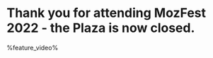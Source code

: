 <!-- This is the Plaza page when the visitor is signed in -->

# Thank you for attending MozFest 2022 - the Plaza is now closed. 

%feature_video%

